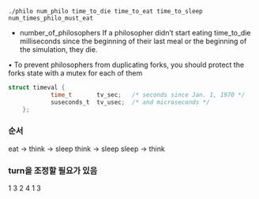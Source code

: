 ```
./philo num_philo time_to_die time_to_eat time_to_sleep num_times_philo_must_eat
```
* number_of_philosophers
If a philosopher didn’t start eating time_to_die milliseconds since the beginning of their last meal or the beginning of the simulation, they die.

• To prevent philosophers from duplicating forks, you should protect the forks state with a mutex for each of them

```c
struct timeval {
			time_t       tv_sec;   /* seconds since Jan. 1, 1970 */
			suseconds_t  tv_usec;  /* and microseconds */
	};
```

### 순서
eat -> think -> sleep
think -> sleep
sleep -> think

### turn을 조정할 필요가 있음
1 3
2 4
1 3